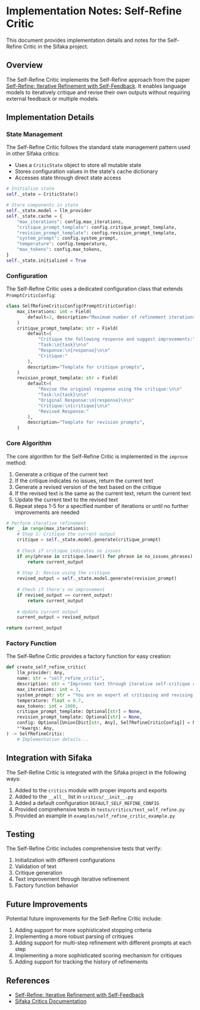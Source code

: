 # Implementation Notes: Self-Refine Critic

This document provides implementation details and notes for the Self-Refine Critic in the Sifaka project.

## Overview

The Self-Refine Critic implements the Self-Refine approach from the paper [Self-Refine: Iterative Refinement with Self-Feedback](https://arxiv.org/abs/2303.17651). It enables language models to iteratively critique and revise their own outputs without requiring external feedback or multiple models.

## Implementation Details

### State Management

The Self-Refine Critic follows the standard state management pattern used in other Sifaka critics:

- Uses a `CriticState` object to store all mutable state
- Stores configuration values in the state's cache dictionary
- Accesses state through direct state access

```python
# Initialize state
self._state = CriticState()

# Store components in state
self._state.model = llm_provider
self._state.cache = {
    "max_iterations": config.max_iterations,
    "critique_prompt_template": config.critique_prompt_template,
    "revision_prompt_template": config.revision_prompt_template,
    "system_prompt": config.system_prompt,
    "temperature": config.temperature,
    "max_tokens": config.max_tokens,
}
self._state.initialized = True
```

### Configuration

The Self-Refine Critic uses a dedicated configuration class that extends `PromptCriticConfig`:

```python
class SelfRefineCriticConfig(PromptCriticConfig):
    max_iterations: int = Field(
        default=3, description="Maximum number of refinement iterations", gt=0
    )
    critique_prompt_template: str = Field(
        default=(
            "Critique the following response and suggest improvements:\n\n"
            "Task:\n{task}\n\n"
            "Response:\n{response}\n\n"
            "Critique:"
        ),
        description="Template for critique prompts",
    )
    revision_prompt_template: str = Field(
        default=(
            "Revise the original response using the critique:\n\n"
            "Task:\n{task}\n\n"
            "Original Response:\n{response}\n\n"
            "Critique:\n{critique}\n\n"
            "Revised Response:"
        ),
        description="Template for revision prompts",
    )
```

### Core Algorithm

The core algorithm for the Self-Refine Critic is implemented in the `improve` method:

1. Generate a critique of the current text
2. If the critique indicates no issues, return the current text
3. Generate a revised version of the text based on the critique
4. If the revised text is the same as the current text, return the current text
5. Update the current text to the revised text
6. Repeat steps 1-5 for a specified number of iterations or until no further improvements are needed

```python
# Perform iterative refinement
for _ in range(max_iterations):
    # Step 1: Critique the current output
    critique = self._state.model.generate(critique_prompt)
    
    # Check if critique indicates no issues
    if any(phrase in critique.lower() for phrase in no_issues_phrases):
        return current_output
    
    # Step 2: Revise using the critique
    revised_output = self._state.model.generate(revision_prompt)
    
    # Check if there's no improvement
    if revised_output == current_output:
        return current_output
    
    # Update current output
    current_output = revised_output

return current_output
```

### Factory Function

The Self-Refine Critic provides a factory function for easy creation:

```python
def create_self_refine_critic(
    llm_provider: Any,
    name: str = "self_refine_critic",
    description: str = "Improves text through iterative self-critique and revision",
    max_iterations: int = 3,
    system_prompt: str = "You are an expert at critiquing and revising content.",
    temperature: float = 0.7,
    max_tokens: int = 1000,
    critique_prompt_template: Optional[str] = None,
    revision_prompt_template: Optional[str] = None,
    config: Optional[Union[Dict[str, Any], SelfRefineCriticConfig]] = None,
    **kwargs: Any,
) -> SelfRefineCritic:
    # Implementation details...
```

## Integration with Sifaka

The Self-Refine Critic is integrated with the Sifaka project in the following ways:

1. Added to the `critics` module with proper imports and exports
2. Added to the `__all__` list in `critics/__init__.py`
3. Added a default configuration `DEFAULT_SELF_REFINE_CONFIG`
4. Provided comprehensive tests in `tests/critics/test_self_refine.py`
5. Provided an example in `examples/self_refine_critic_example.py`

## Testing

The Self-Refine Critic includes comprehensive tests that verify:

1. Initialization with different configurations
2. Validation of text
3. Critique generation
4. Text improvement through iterative refinement
5. Factory function behavior

## Future Improvements

Potential future improvements for the Self-Refine Critic include:

1. Adding support for more sophisticated stopping criteria
2. Implementing a more robust parsing of critiques
3. Adding support for multi-step refinement with different prompts at each step
4. Implementing a more sophisticated scoring mechanism for critiques
5. Adding support for tracking the history of refinements

## References

- [Self-Refine: Iterative Refinement with Self-Feedback](https://arxiv.org/abs/2303.17651)
- [Sifaka Critics Documentation](../components/critics.md)
